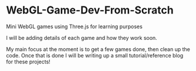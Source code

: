 WebGL-Game-Dev-From-Scratch
===========================

Mini WebGL games using Three.js for learning purposes

I will be adding details of each game and how they work soon.

My main focus at the moment is to get a few games done, then clean up the code. Once that is done I will be writing up a small tutorial/reference blog for these projects!
